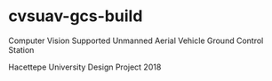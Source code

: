 # cvsuav-gcs-build
Computer Vision Supported Unmanned Aerial Vehicle Ground Control Station

Hacettepe University Design Project 2018
